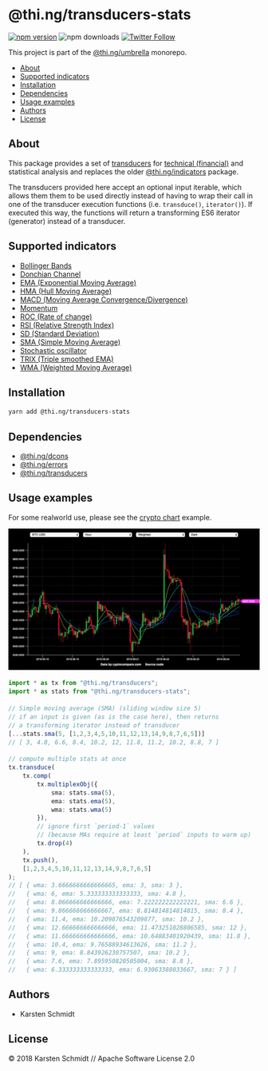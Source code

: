 # @thi.ng/transducers-stats

[![npm version](https://img.shields.io/npm/v/@thi.ng/transducers-stats.svg)](https://www.npmjs.com/package/@thi.ng/transducers-stats)
![npm downloads](https://img.shields.io/npm/dm/@thi.ng/transducers-stats.svg)
[![Twitter Follow](https://img.shields.io/twitter/follow/thing_umbrella.svg?style=flat-square&label=twitter)](https://twitter.com/thing_umbrella)

This project is part of the
[@thi.ng/umbrella](https://github.com/thi-ng/umbrella/) monorepo.

<!-- TOC depthFrom:2 depthTo:3 -->

- [About](#about)
- [Supported indicators](#supported-indicators)
- [Installation](#installation)
- [Dependencies](#dependencies)
- [Usage examples](#usage-examples)
- [Authors](#authors)
- [License](#license)

<!-- /TOC -->

## About

This package provides a set of
[transducers](https://github.com/thi-ng/umbrella/tree/master/packages/transducers)
for [technical
(financial)](https://en.wikipedia.org/wiki/Technical_indicator) and
statistical analysis and replaces the older
[@thi.ng/indicators](https://github.com/thi-ng/indicators) package.

The transducers provided here accept an optional input iterable, which
allows them them to be used directly instead of having to wrap their
call in one of the transducer execution functions (i.e. `transduce()`,
`iterator()`). If executed this way, the functions will return a
transforming ES6 iterator (generator) instead of a transducer.

## Supported indicators

- [Bollinger Bands](https://github.com/thi-ng/umbrella/tree/master/packages/transducers-stats/src/bollinger.ts)
- [Donchian Channel](https://github.com/thi-ng/umbrella/tree/master/packages/transducers-stats/src/donchian.ts)
- [EMA (Exponential Moving Average)](https://github.com/thi-ng/umbrella/tree/master/packages/transducers-stats/src/ema.ts)
- [HMA (Hull Moving Average)](https://github.com/thi-ng/umbrella/tree/master/packages/transducers-stats/src/hma.ts)
- [MACD (Moving Average Convergence/Divergence)](https://github.com/thi-ng/umbrella/tree/master/packages/transducers-stats/src/macd.ts)
- [Momentum](https://github.com/thi-ng/umbrella/tree/master/packages/transducers-stats/src/momentum.ts)
- [ROC (Rate of change)](https://github.com/thi-ng/umbrella/tree/master/packages/transducers-stats/src/roc.ts)
- [RSI (Relative Strength Index)](https://github.com/thi-ng/umbrella/tree/master/packages/transducers-stats/src/rsi.ts)
- [SD (Standard Deviation)](https://github.com/thi-ng/umbrella/tree/master/packages/transducers-stats/src/sd.ts)
- [SMA (Simple Moving Average)](https://github.com/thi-ng/umbrella/tree/master/packages/transducers-stats/src/sma.ts)
- [Stochastic oscillator](https://github.com/thi-ng/umbrella/tree/master/packages/transducers-stats/src/stochastic.ts)
- [TRIX (Triple smoothed EMA)](https://github.com/thi-ng/umbrella/tree/master/packages/transducers-stats/src/trix.ts)
- [WMA (Weighted Moving Average)](https://github.com/thi-ng/umbrella/tree/master/packages/transducers-stats/src/wma.ts)

## Installation

```bash
yarn add @thi.ng/transducers-stats
```

## Dependencies

- [@thi.ng/dcons](https://github.com/thi-ng/umbrella/tree/master/packages/dcons)
- [@thi.ng/errors](https://github.com/thi-ng/umbrella/tree/master/packages/errors)
- [@thi.ng/transducers](https://github.com/thi-ng/umbrella/tree/master/packages/transducers)

## Usage examples

For some realworld use, please see the [crypto
chart](https://github.com/thi-ng/umbrella/tree/master/examples/crypto-chart)
example.

![screenshot](https://raw.githubusercontent.com/thi-ng/umbrella/develop/assets/examples/crypto-chart.png)

```ts
import * as tx from "@thi.ng/transducers";
import * as stats from "@thi.ng/transducers-stats";

// Simple moving average (SMA) (sliding window size 5)
// if an input is given (as is the case here), then returns
// a transforming iterator instead of transducer
[...stats.sma(5, [1,2,3,4,5,10,11,12,13,14,9,8,7,6,5])]
// [ 3, 4.8, 6.6, 8.4, 10.2, 12, 11.8, 11.2, 10.2, 8.8, 7 ]

// compute multiple stats at once
tx.transduce(
    tx.comp(
        tx.multiplexObj({
            sma: stats.sma(5),
            ema: stats.ema(5),
            wma: stats.wma(5)
        }),
        // ignore first `period-1` values
        // (because MAs require at least `period` inputs to warm up)
        tx.drop(4)
    ),
    tx.push(),
    [1,2,3,4,5,10,11,12,13,14,9,8,7,6,5]
);
// [ { wma: 3.6666666666666665, ema: 3, sma: 3 },
//   { wma: 6, ema: 5.333333333333333, sma: 4.8 },
//   { wma: 8.066666666666666, ema: 7.222222222222221, sma: 6.6 },
//   { wma: 9.866666666666667, ema: 8.814814814814815, sma: 8.4 },
//   { wma: 11.4, ema: 10.209876543209877, sma: 10.2 },
//   { wma: 12.666666666666666, ema: 11.473251028806585, sma: 12 },
//   { wma: 11.666666666666666, ema: 10.64883401920439, sma: 11.8 },
//   { wma: 10.4, ema: 9.76588934613626, sma: 11.2 },
//   { wma: 9, ema: 8.843926230757507, sma: 10.2 },
//   { wma: 7.6, ema: 7.895950820505004, sma: 8.8 },
//   { wma: 6.333333333333333, ema: 6.93063388033667, sma: 7 } ]
```

## Authors

- Karsten Schmidt

## License

&copy; 2018 Karsten Schmidt // Apache Software License 2.0
